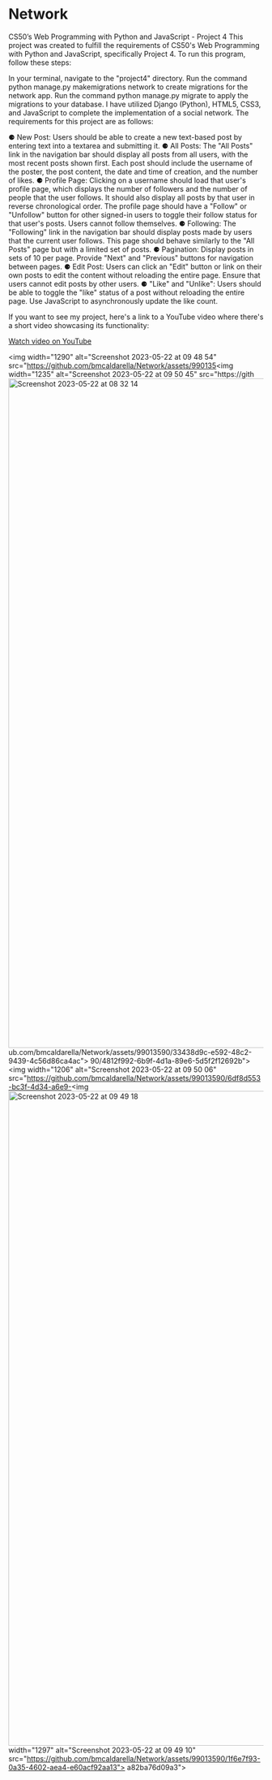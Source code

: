 # Network
CS50’s Web Programming with Python and JavaScript - Project 4 
This project was created to fulfill the requirements of CS50's Web Programming with Python and JavaScript, specifically Project 4. To run this program, follow these steps:

In your terminal, navigate to the "project4" directory.
Run the command python manage.py makemigrations network to create migrations for the network app.
Run the command python manage.py migrate to apply the migrations to your database.
I have utilized Django (Python), HTML5, CSS3, and JavaScript to complete the implementation of a social network. The requirements for this project are as follows:

⚈ New Post: Users should be able to create a new text-based post by entering text into a textarea and submitting it.
⚈ All Posts: The "All Posts" link in the navigation bar should display all posts from all users, with the most recent posts shown first.
Each post should include the username of the poster, the post content, the date and time of creation, and the number of likes.
⚈ Profile Page: Clicking on a username should load that user's profile page, which displays the number of followers and the number of people that the user follows. It should also display all posts by that user in reverse chronological order.
The profile page should have a "Follow" or "Unfollow" button for other signed-in users to toggle their follow status for that user's posts. Users cannot follow themselves.
⚈ Following: The "Following" link in the navigation bar should display posts made by users that the current user follows. This page should behave similarly to the "All Posts" page but with a limited set of posts.
⚈ Pagination: Display posts in sets of 10 per page. Provide "Next" and "Previous" buttons for navigation between pages.
⚈ Edit Post: Users can click an "Edit" button or link on their own posts to edit the content without reloading the entire page. Ensure that users cannot edit posts by other users.
⚈ "Like" and "Unlike": Users should be able to toggle the "like" status of a post without reloading the entire page. Use JavaScript to asynchronously update the like count.

If you want to see my project, here's a link to a YouTube video where there's a short video showcasing its functionality: 

[Watch video on YouTube](https://www.youtube.com/watch?v=uWpTB5i8AH0)


<img width="1290" alt="Screenshot 2023-05-22 at 09 48 54" src="https://github.com/bmcaldarella/Network/assets/990135<img width="1235" alt="Screenshot 2023-05-22 at 09 50 45" src="https://gith<img width="1319" alt="Screenshot 2023-05-22 at 08 32 14" src="https://github.com/bmcaldarella/Network/assets/99013590/e769bbc3-e00b-467f-9fbe-967c9b3cc580">
ub.com/bmcaldarella/Network/assets/99013590/33438d9c-e592-48c2-9439-4c56d86ca4ac">
90/4812f992-6b9f-4d1a-89e6-5d5f2f12692b">
<img width="1206" alt="Screenshot 2023-05-22 at 09 50 06" src="https://github.com/bmcaldarella/Network/assets/99013590/6df8d553-bc3f-4d34-a6e9-<img <img width="1290" alt="Screenshot 2023-05-22 at 09 49 18" src="https://github.com/bmcaldarella/Network/assets/99013590/eeda1528-3ad0-4ba4-b6cd-814fa75f1baf">
width="1297" alt="Screenshot 2023-05-22 at 09 49 10" src="https://github.com/bmcaldarella/Network/assets/99013590/1f6e7f93-0a35-4602-aea4-e60acf92aa13">
a82ba76d09a3">



